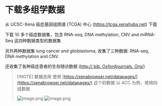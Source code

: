 # 下载多组学数据
从 UCSC-Xena 癌症基因组图谱 (TCGA) 中心 (https://tcga.xenahubs.net) 下载

下载 10 多个癌症数据集，包含 RNA-seq, DNA methylation, CNV and miRNA-Seq 这四种数据类型的数据集

另外两种数据集 lung cancer and glioblastoma, 收集了三种数据: RNA-seq, DNA methylation and CNV.

还收集了各种癌症患者的生存随访数据 ([http:// bib. Oxfordjournals. Org/]())



> [!NOTE] 数据选用
> 使用 [https://xenabrowser.net/datapages/](https://xenabrowser.net/datapages/) 这个的数据
> 以 ACC 为例，使用四组数据
> 
> ![image.png](https://cdn.jsdelivr.net/gh/AustinSuun/image/img/20250426131014904.png)
> ![image.png](https://cdn.jsdelivr.net/gh/AustinSuun/image/img/20250426133108270.png)




